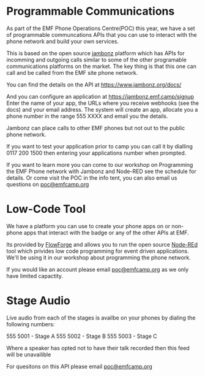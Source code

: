 # Programmable Communications

As part of the EMF Phone Operations Centre(POC) this year, we have a set of programmable communcations APIs that you can use to interact with the phone network and build your own services.

This is based on the open source [jambonz](jambonz.org) platform which has APIs for incomming and outgoing calls similar to some of the other programable communications platforms on the market. The key thing is that this one can call and be called from the EMF site phone network.

You can find the details on the API at https://www.jambonz.org/docs/ 

And you can configure an application at https://jambonz.emf.camp/signup Enter the name of your app, the URLs where you receive webhooks (see the docs) and your email address. The system will create an app, allocate you a phone number in the range 555 XXXX and email you the details.

Jambonz can place calls to other EMF phones but not out to the public phone network.

If you want to test your application prior to camp you can call it by dialling 0117 200 1500 then entering your applications number when prompted.

If you want to learn more you can come to our workshop on Programming the EMF Phone network with Jambonz and Node-RED see the schedule for details. 
Or come visit the POC in the info tent, you can also email us questions on poc@emfcamp.org



# Low-Code Tool
We  have a platform you can use to create your phone apps on or  non-phone apps that interact with the badge or any of the other APIs at EMF. 

Its provided by [FlowForge](https://flowforge.com) and allows you to run the open source [Node-REd](https://nodered.org) tool which privides low code programming for event driven applications. We'll be using it in our workshop about programming the phone network.

If you would like an account please email poc@emfcamp.org as we only have limited capactity.


# Stage Audio

Live audio from each of the stages is availbe on your phones by dialing the following numbers:

555 5001 - Stage A
555 5002 - Stage B
555 5003 - Stage C

Where a speaker has opted not to have their talk recorded then this feed will be unavailible

For quesitons on this API please email poc@emfcamp.org
